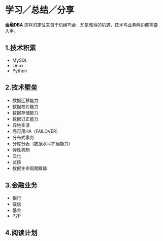 # 学习／总结／分享
**金融DBA** 这样的定位来自于机缘巧合，却是难得的机遇，技术与业务两边都需要入手。

## 1.技术积累
* MySQL
* Linux
* Python

## 2.技术壁垒
* 数据迁移能力
* 数据校对能力
* 数据存储能力
* 数据订正能力
* 异地多活
* 高可用HA（FAILOVER）
* 分布式事务
* 分库分表（数据水平扩展能力）
* 弹性机制
* 云化
* 监控
*  数据生命周期跟踪

## 3.金融业务
* 银行
* 征信
* 基金
* P2P

## 4.阅读计划